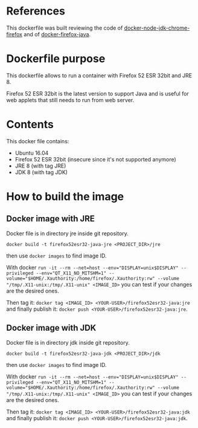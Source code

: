 # References

This dockerfile was built reviewing the code of [docker-node-jdk-chrome-firefox](https://bitbucket.org/atlassian/docker-node-jdk-chrome-firefox/) and of [docker-firefox-java](https://github.com/ktelep/docker-firefox-java).

# Dockerfile purpose

This dockerfile allows to run a container with Firefox 52 ESR 32bit and JRE 8.

Firefox 52 ESR 32bit is the latest version to support Java and is useful for web applets that still needs to run from web server.

# Contents

This docker file contains:
- Ubuntu 16.04
- Firefox 52 ESR 32bit (insecure since it's not supported anymore)
- JRE 8 (with tag JRE)
- JDK 8 (with tag JDK)

# How to build the image

## Docker image with JRE

Docker file is in directory jre inside git repository.

`docker build -t firefox52esr32-java-jre <PROJECT_DIR>/jre`

then use `docker images` to find image ID.

With docker `run -it --rm --net=host --env="DISPLAY=unix$DISPLAY" --privileged --env="QT_X11_NO_MITSHM=1" --volume="$HOME/.Xauthority:/home/firefox/.Xauthority:rw" --volume "/tmp/.X11-unix:/tmp/.X11-unix" <IMAGE_ID>` you can test if your changes are the desired ones.

Then tag it: `docker tag <IMAGE_ID> <YOUR-USER>/firefox52esr32-java:jre` and finally publish it: `docker push <YOUR-USER>/firefox52esr32-java:jre`.


## Docker image with JDK

Docker file is in directory jdk inside git repository.

`docker build -t firefox52esr32-java-jdk <PROJECT_DIR>/jdk`

then use `docker images` to find image ID.

With docker `run -it --rm --net=host --env="DISPLAY=unix$DISPLAY" --privileged --env="QT_X11_NO_MITSHM=1" --volume="$HOME/.Xauthority:/home/firefox/.Xauthority:rw" --volume "/tmp/.X11-unix:/tmp/.X11-unix" <IMAGE_ID>` you can test if your changes are the desired ones.

Then tag it: `docker tag <IMAGE_ID> <YOUR-USER>/firefox52esr32-java:jdk` and finally publish it: `docker push <YOUR-USER>/firefox52esr32-java:jdk`.
